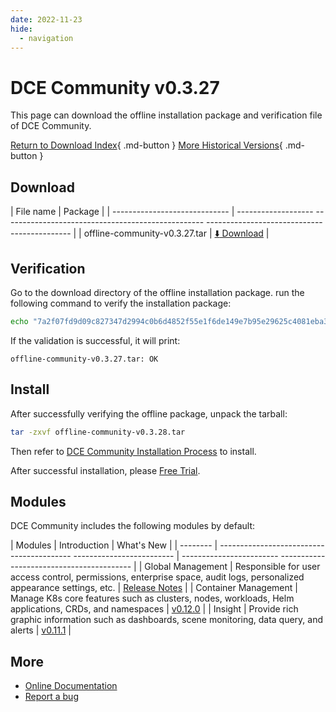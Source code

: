 ```yaml
---
date: 2022-11-23
hide:
  - navigation
---
```


# DCE Community v0.3.27

This page can download the offline installation package and verification file of DCE Community.

[Return to Download Index](../index.md){ .md-button }
[More Historical Versions](./dce5-installer-history.md){ .md-button }

## Download

| File name | Package |
| ----------------------------- | ------------------- -------------------------------------------------- -------------------------------------------- |
| offline-community-v0.3.27.tar | [:arrow_down: Download](https://proxy-qiniu-download-public.daocloud.io/DaoCloud_Enterprise/dce5/offline-community-v0.3.27.tar) |

## Verification

Go to the download directory of the offline installation package. run the following command to verify the installation package:

```sh
echo "7a2f07fd9d09c827347d2994c0b6d4852f55e1f6de149e7b95e29625c4081eba3d415d3dbb261d226d8179c3251ac8e67c2de898d3eb6a58ff218f79fd31d4 2e offline-community-v0.3.27.tar" | sha512sum -c
```

If the validation is successful, it will print:

```none
offline-community-v0.3.27.tar: OK
```

## Install

After successfully verifying the offline package, unpack the tarball:

```sh
tar -zxvf offline-community-v0.3.28.tar
```

Then refer to [DCE Community Installation Process](../../install/community/k8s/online.md#_2) to install.

After successful installation, please [Free Trial](../../dce/license0.md).

## Modules

DCE Community includes the following modules by default:

| Modules | Introduction | What's New |
| -------- | ----------------------------------------- ------------------------- | ------------------------ ----------------------------------------- |
| Global Management | Responsible for user access control, permissions, enterprise space, audit logs, personalized appearance settings, etc. | [Release Notes](../../ghippo/intro/release-notes.md) |
| Container Management | Manage K8s core features such as clusters, nodes, workloads, Helm applications, CRDs, and namespaces | [v0.12.0](../../kpanda/intro/release-notes.md#v0120) |
| Insight | Provide rich graphic information such as dashboards, scene monitoring, data query, and alerts | [v0.11.1](../../insight/intro/releasenote.md#v0111) |

## More

- [Online Documentation](../../dce/index.md)
- [Report a bug](https://github.com/DaoCloud/DaoCloud-docs/issues)